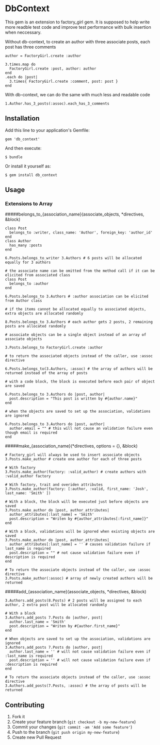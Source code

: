 # DbContext

This gem is an extension to factory_girl gem. It is supposed to help write more readble test code and improve test performance with bulk insertion when neccessary.

Without db-context, to create an author with three associate posts, each post has three comments
  
    author = FactoryGirl.create :author
    
    3.times.map do
      FactoryGirl.create :post, author: author
    end
    .each do |post|
      3.times{ FactoryGirl.create :comment, post: post }
    end    
    
With db-context, we can do the same with much less and readable code
  
    1.Author.has_3_posts(:assoc).each_has_3_comments

## Installation

Add this line to your application's Gemfile:

    gem 'db_context'

And then execute:

    $ bundle

Or install it yourself as:

    $ gem install db_context

## Usage

### Extensions to Array <a name='array'></a>

####\#belongs\_to\_{association_name}(associate\_objects, *directives, &block)

    class Post
      belongs_to :writer, class_name: 'Author', foreign_key: 'author_id'
    end
    class Author
      has_many :posts
    end
    
    6.Posts.belongs_to_writer 3.Authors # 6 posts will be allocated equally for 3 authors
    
    # the associate name can be omitted from the method call if it can be elicited from associated class
    class Post
      belongs_to :author
    end
    
    6.Posts.belongs_to 3.Authors # :author association can be elicited from Author class
    
    # if the items cannot be allocated equally to associated objects, extra objects are allocated randomly
    
    8.Posts.belongs_to 3.Authors # each author gets 2 posts, 2 remaining posts are allocated randomly
    
    # associate objects can be a single object instead of an array of associate objects
    
    3.Posts.belongs_to FactoryGirl.create :author
    
    # to return the associated objects instead of the caller, use :assoc directive
    
    6.Posts.belongs_to(3.Authors, :assoc) # the array of authors will be returned instead of the array of posts
    
    # with a code block, the block is executed before each pair of object are saved
    
    6.Posts.belongs_to 3.Authors do |post, author|
      post.description = "This post is written by #{author.name}"
    end
    
    # when the objects are saved to set up the association, validations are ignored
    
    6.Posts.belongs_to 3.Authors do |post, author|
      author.email = "" # this will not cause an validation failure even though email is required
    end

####\#make_{association_name}(*directives, options = {}, &block)
    
    # Factory_girl will always be used to insert associate objects
    3.Posts.make_author # create one author for each of three posts
    
    # With factory
    3.Posts.make_author(factory: :valid_author) # create authors with :valid_author factory
    
    # With factory, trait and overiden attributes
    3.Posts.make_author(factory: [:author, :valid, first_name: 'Josh', last_name: 'Smith' ])
    
    # With a block, the block will be executed just before objects are saved
    3.Posts.make_author do |post, author_attributes|
      author_attributes[:last_name] = 'Smith'
      post.description = "Writen by #{author_attributes[:first_name]}"
    end
    
    # With a block, validations will be ignored when existing objects are saved
    3.Posts.make_author do |post, author_attributes|
      author_attributes[:last_name] = '' # causes validation failure if last_name is required
      post.description = "" # not cause validation failure even if description is required
    end
    
    # To return the associate objects instead of the caller, use :assoc directive
    3.Posts.make_author(:assoc) # array of newly created authors will be returned
    
####\#add_{association_name}(associate_objects, *directives, &block)
    
    3.Authors.add_posts(8.Posts) # 2 posts will be assigned to each author, 2 extra post will be allocated randomly
    
    # With a block
    3.Authors.add_posts 7.Posts do |author, post|
      author.last_name = 'Smith'        
      post.description = "Writen by #{author.first_name}"        
    end
    
    # When objects are saved to set up the association, validations are ignored
    3.Authors.add_posts 7.Posts do |author, post|
      author.last_name = '' # will not cause validation failure even if :last_name is required
      post.description = '' # will not cause validation failure even if :description is required 
    end
        
    # To return the associate objects instead of the caller, use :assoc directive
    3.Authors.add_posts(7.Posts, :assoc) # the array of posts will be returned

## Contributing

1. Fork it
2. Create your feature branch (`git checkout -b my-new-feature`)
3. Commit your changes (`git commit -am 'Add some feature'`)
4. Push to the branch (`git push origin my-new-feature`)
5. Create new Pull Request
